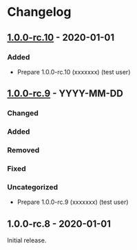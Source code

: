 # Changelog

## [1.0.0-rc.10] - 2020-01-01

### Added

- Prepare 1.0.0-rc.10 (xxxxxxx) (test user)

## [1.0.0-rc.9] - YYYY-MM-DD

### Changed

### Added

### Removed

### Fixed

### Uncategorized

- Prepare 1.0.0-rc.9 (xxxxxxx) (test user)

## 1.0.0-rc.8 - 2020-01-01

Initial release.

[1.0.0-rc.10]: https://github.com/test/test/compare/v1.0.0-rc.9...v1.0.0-rc.10

[1.0.0-rc.9]: https://github.com/test/test/compare/v1.0.0-rc.8...v1.0.0-rc.9
